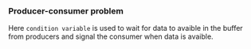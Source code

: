 ### Producer-consumer problem
Here `condition variable` is used to wait for data to avaible in the buffer from producers and signal the consumer when data is avaible.
